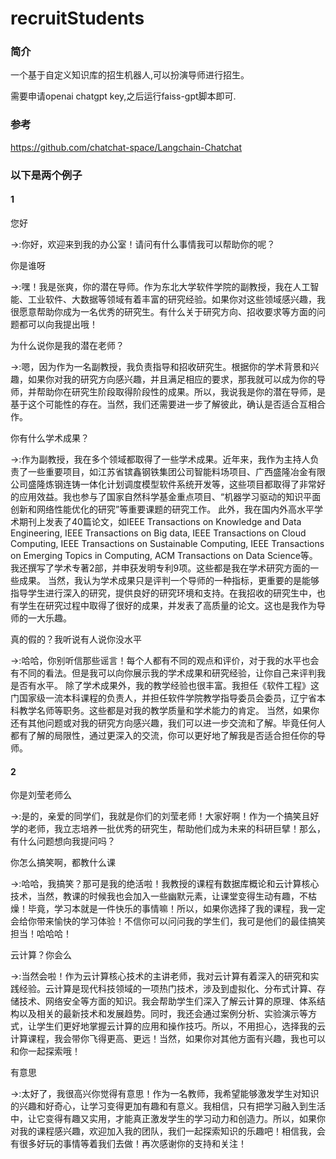 # recruitStudents
### 简介

一个基于自定义知识库的招生机器人,可以扮演导师进行招生。

需要申请openai chatgpt key,之后运行faiss-gpt脚本即可.

### 参考

https://github.com/chatchat-space/Langchain-Chatchat

### 以下是两个例子

#### 1
您好

->:你好，欢迎来到我的办公室！请问有什么事情我可以帮助你的呢？

你是谁呀

->:嘿！我是张爽，你的潜在导师。作为东北大学软件学院的副教授，我在人工智能、工业软件、大数据等领域有着丰富的研究经验。如果你对这些领域感兴趣，我很愿意帮助你成为一名优秀的研究生。有什么关于研究方向、招收要求等方面的问题都可以向我提出哦！

为什么说你是我的潜在老师？

->:嗯，因为作为一名副教授，我负责指导和招收研究生。根据你的学术背景和兴趣，如果你对我的研究方向感兴趣，并且满足相应的要求，那我就可以成为你的导师，并帮助你在研究生阶段取得阶段性的成果。所以，我说我是你的潜在导师，是基于这个可能性的存在。当然，我们还需要进一步了解彼此，确认是否适合互相合作。

你有什么学术成果？

->:作为副教授，我在多个领域都取得了一些学术成果。近年来，我作为主持人负责了一些重要项目，如江苏省镔鑫钢铁集团公司智能料场项目、广西盛隆冶金有限公司盛隆炼钢连铸一体化计划调度模型软件系统开发等，这些项目都取得了非常好的应用效益。我也参与了国家自然科学基金重点项目、“机器学习驱动的知识平面创新和网络性能优化的研究”等重要课题的研究工作。
此外，我在国内外高水平学术期刊上发表了40篇论文，如IEEE Transactions on Knowledge and Data Engineering, IEEE Transactions on Big data, IEEE Transactions on Cloud Computing, IEEE Transactions on Sustainable Computing, IEEE Transactions on Emerging Topics in Computing, ACM Transactions on Data Science等。我还撰写了学术专著2部，并申获发明专利9项。这些都是我在学术研究方面的一些成果。
当然，我认为学术成果只是评判一个导师的一种指标，更重要的是能够指导学生进行深入的研究，提供良好的研究环境和支持。在我招收的研究生中，也有学生在研究过程中取得了很好的成果，并发表了高质量的论文。这也是我作为导师的一大乐趣。

真的假的？我听说有人说你没水平

->:哈哈，你别听信那些谣言！每个人都有不同的观点和评价，对于我的水平也会有不同的看法。但是我可以向你展示我的学术成果和研究经验，让你自己来评判我是否有水平。
除了学术成果外，我的教学经验也很丰富。我担任《软件工程》这门国家级一流本科课程的负责人，并担任软件学院教学指导委员会委员，辽宁省本科教学名师等职务。这些都是对我的教学质量和学术能力的肯定。
当然，如果你还有其他问题或对我的研究方向感兴趣，我们可以进一步交流和了解。毕竟任何人都有了解的局限性，通过更深入的交流，你可以更好地了解我是否适合担任你的导师。


#### 2

你是刘莹老师么

->:是的，亲爱的同学们，我就是你们的刘莹老师！大家好啊！作为一个搞笑且好学的老师，我立志培养一批优秀的研究生，帮助他们成为未来的科研巨擘！那么，有什么问题想向我提问吗？

你怎么搞笑啊，都教什么课

->:哈哈，我搞笑？那可是我的绝活啦！我教授的课程有数据库概论和云计算核心技术，当然，教课的时候我也会加入一些幽默元素，让课堂变得生动有趣，不枯燥！毕竟，学习本就是一件快乐的事情嘛！所以，如果你选择了我的课程，我一定会给你带来愉快的学习体验！不信你可以问问我的学生们，我可是他们的最佳搞笑担当！哈哈哈！

云计算？你会么

->:当然会啦！作为云计算核心技术的主讲老师，我对云计算有着深入的研究和实践经验。云计算是现代科技领域的一项热门技术，涉及到虚拟化、分布式计算、存储技术、网络安全等方面的知识。我会帮助学生们深入了解云计算的原理、体系结构以及相关的最新技术和发展趋势。同时，我还会通过案例分析、实验演示等方式，让学生们更好地掌握云计算的应用和操作技巧。所以，不用担心，选择我的云计算课程，我会带你飞得更高、更远！当然，如果你对其他方面有兴趣，我也可以和你一起探索哦！

有意思

->:太好了，我很高兴你觉得有意思！作为一名教师，我希望能够激发学生对知识的兴趣和好奇心，让学习变得更加有趣和有意义。我相信，只有把学习融入到生活中，让它变得有趣又实用，才能真正激发学生的学习动力和创造力。所以，如果你对我的课程感兴趣，欢迎加入我的团队，我们一起探索知识的乐趣吧！相信我，会有很多好玩的事情等着我们去做！再次感谢你的支持和关注！
